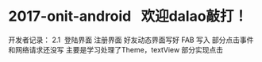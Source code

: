 # 2017-onit-android   欢迎dalao敲打！
开发者记录：
 2.1  登陆界面 注册界面 好友动态界面写好 FAB 写入 部分点击事件和网络请求还没写
 主要是学习处理了Theme，textView 部分实现点击
